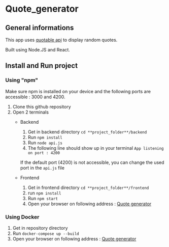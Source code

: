 # Quote_generator

## General informations

This app uses [quotable api](https://api.quotable.io/quotes/random) to display random quotes.

Built using Node.JS and React.

## Install and Run project

### Using "npm"

Make sure npm is installed on your device and the following ports are accessible : 3000 and 4200.

1. Clone this github repository
2. Open 2 terminals
    * Backend
        1. Get in backend directory ```cd **project_folder**/backend```
        2. Run ```npm install```
        3. Run ```node api.js```
        4. The following line should show up in your terminal ```App listening on port : 4200```

        If the default port (4200) is not accessible, you can change the used port in the ```api.js``` file
    * Frontend
        1. Get in frontend directory ```cd **project_folder**/frontend```
        2. run ```npm install```
        3. Run ```npm start```
        4. Open your browser on following address : [Quote generator](http://localhost:3000)

### Using Docker

1. Get in repository directory
2. Run ```docker-compose up --build```
3. Open your browser on following address : [Quote generator](http://localhost:8000)